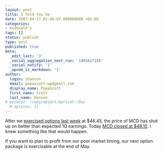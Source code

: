 ```yaml
---
layout: post
title: I Told You So
date: 2007-04-17 01:46:07.000000000 +02:00
categories:
- mcdonald's
tags: []
status: publish
type: post
published: true
meta:
  _edit_last: '3'
  _social_aggregation_next_run: '1401627156'
  _social_notify: '1'
  _wpcom_is_markdown: '1'
author:
  login: shanson
  email: papascott-wp@gmail.com
  display_name: PapaScott
  first_name: Scott
  last_name: Hanson
# excerpt: !ruby/object:Hpricot::Doc
  # options: {}
---
```

<p>After we <a href="http://www.papascott.de/archives/2007/04/10/dreams-for-sale-4645/">exercised options last week</a> at $46.45, the price of MCD has shot up on better than expected 1Q earnings. Today <a href="http://finance.yahoo.com/q?s=MCD">MCD closed at $48.10</a>. I knew something like that would happen.</p>
<p>If you want to plan to profit from our poor market timing, our next option package is exercisable at the end of May.</p>
